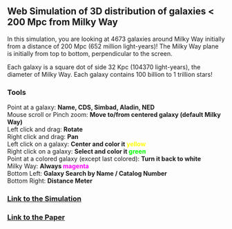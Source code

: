 ## Web Simulation of 3D distribution of galaxies < 200 Mpc from Milky Way

<p>In this simulation, you are looking at 4673 galaxies around Milky Way initially from a distance of 200 Mpc (652 million light-years)! The Milky Way plane is initially from top to bottom, perpendicular to the screen.</p>
<p>Each galaxy is a square dot of side 32 Kpc (104370 light-years), the diameter of Milky Way. Each galaxy contains 100 billion to 1 trillion stars!</p>

### Tools
<p>Point at a galaxy: <b>Name, CDS, Simbad, Aladin, NED</b><br>
Mouse scroll or Pinch zoom: <b>Move to/from centered galaxy (default Milky Way)</b><br>Left click and drag: <b>Rotate</b><br>Right click and drag: <b>Pan</b><br>
Left click on a galaxy: <b>Center and color it <span style='color:#ff0;'>yellow</span></b><br>
Right click on a galaxy: <b>Select and color it <span style='color:#0f0;'>green</span></b><br>
Point at a colored galaxy (except last colored): <b>Turn it back to white</b><br>
Milky Way: <b>Always <span style='color:#f0f;'>magenta</span></b><br>
Bottom Left: <b>Galaxy Search by Name / Catalog Number</b><br>
Bottom Right: <b>Distance Meter</b></p>

### [Link to the Simulation](https://riteshsingh.github.io/galaxies/)
### [Link to the Paper](https://academic.oup.com/astrogeo/article/61/4/4.42/5873800?guestAccessKey=6181add7-4c8c-4055-bab4-87eaeefcecb6)
